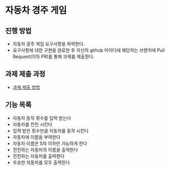 # 자동차 경주 게임
## 진행 방법
* 자동차 경주 게임 요구사항을 파악한다.
* 요구사항에 대한 구현을 완료한 후 자신의 github 아이디에 해당하는 브랜치에 Pull Request(이하 PR)를 통해 과제를 제출한다.

## 과제 제출 과정
* [과제 제출 방법](https://github.com/next-step/nextstep-docs/tree/master/precourse)

## 기능 목록
* 자동차 동작 횟수를 입력 받는다
* 자동차를 전진 시킨다
* 입력 받은 횟수만큼 자동차를 동작 시킨다
* 자동차에 이름을 부여한다
* 자동차 이름은 5자 이하만 가능하게 한다
* 전진하는 자동차의 이름을 출력한다
* 전진하는 자동차를 출력한다
* 우승한 자동차를 모두 출력한다